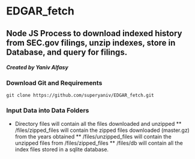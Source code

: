 # 
# EDGAR_fetch
## Node JS Process to download indexed history from SEC.gov filings, unzip indexes, store in Database, and query for filings.

#### *Created by Yaniv Alfasy*

### Download Git and Requirements

    git clone https://github.com/superyaniv/EDGAR_fetch.git

### Input Data into Data Folders
* Directory files will contain all the files downloaded and unzipped
** /files/zipped_files will contain the zipped files downloaded (master.gz) from the years obtained
** /files/unzipped_files will contain the unzipped files from /files/zipped_files
** /files/db will contain all the index files stored in a sqlite database.


